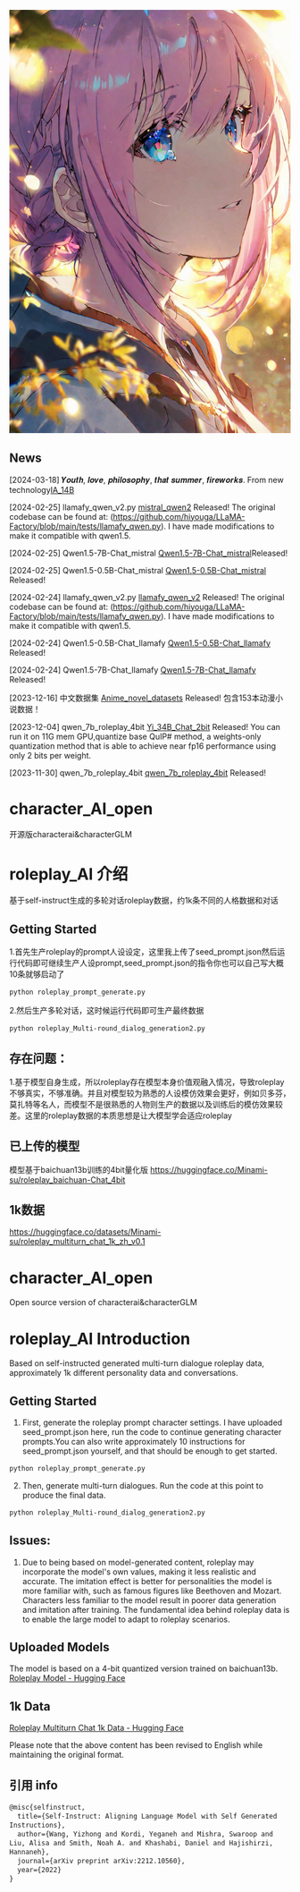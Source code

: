 ![image/png](IA.png)

## News
[2024-03-18] 𝒀𝒐𝒖𝒕𝒉, 𝒍𝒐𝒗𝒆, 𝒑𝒉𝒊𝒍𝒐𝒔𝒐𝒑𝒉𝒚, 𝒕𝒉𝒂𝒕 𝒔𝒖𝒎𝒎𝒆𝒓, 𝒇𝒊𝒓𝒆𝒘𝒐𝒓𝒌𝒔. From new technology[IA_14B](https://huggingface.co/Minami-su/IA_14B)

[2024-02-25] llamafy_qwen_v2.py [mistral_qwen2](https://github.com/Minami-su/character_AI_open/blob/main/mistral_qwen2.py) Released! The original codebase can be found at: 
(https://github.com/hiyouga/LLaMA-Factory/blob/main/tests/llamafy_qwen.py). I have made modifications to make it compatible with qwen1.5.

[2024-02-25] Qwen1.5-7B-Chat_mistral [Qwen1.5-7B-Chat_mistral](https://huggingface.co/Minami-su/Qwen1.5-7B-Chat_mistral)Released! 

[2024-02-25] Qwen1.5-0.5B-Chat_mistral [Qwen1.5-0.5B-Chat_mistral](https://huggingface.co/Minami-su/Qwen1.5-0.5B-Chat_mistral) Released! 

[2024-02-24] llamafy_qwen_v2.py [llamafy_qwen_v2](https://github.com/Minami-su/character_AI_open/blob/main/llamafy_qwen_v2.py) Released! The original codebase can be found at: 
(https://github.com/hiyouga/LLaMA-Factory/blob/main/tests/llamafy_qwen.py). I have made modifications to make it compatible with qwen1.5.

[2024-02-24] Qwen1.5-0.5B-Chat_llamafy [Qwen1.5-0.5B-Chat_llamafy](https://huggingface.co/Minami-su/Qwen1.5-0.5B-Chat_llamafy) Released! 

[2024-02-24] Qwen1.5-7B-Chat_llamafy [Qwen1.5-7B-Chat_llamafy](https://huggingface.co/Minami-su/Qwen1.5-7B-Chat_llamafy) Released! 




[2023-12-16] 中文数据集 [Anime_novel_datasets](https://huggingface.co/datasets/Minami-su/Anime_novel_datasets) Released! 包含153本动漫小说数据！

[2023-12-04] qwen_7b_roleplay_4bit [Yi_34B_Chat_2bit](https://huggingface.co/Minami-su/Yi_34B_Chat_2bit) Released! You can run it on 11G mem GPU,quantize base QuIP# method, a weights-only quantization method that is able to achieve near fp16 performance using only 2 bits per weight.

[2023-11-30] qwen_7b_roleplay_4bit [qwen_7b_roleplay_4bit](https://huggingface.co/Minami-su/qwen_7b_chat_roleplay_4bit) Released! 

# character_AI_open
开源版characterai&characterGLM

# roleplay_AI 介绍
基于self-instruct生成的多轮对话roleplay数据，约1k条不同的人格数据和对话

## Getting Started
1.首先生产roleplay的prompt人设设定，这里我上传了seed_prompt.json然后运行代码即可继续生产人设prompt,seed_prompt.json的指令你也可以自己写大概10条就够启动了
```bash
python roleplay_prompt_generate.py
```
2.然后生产多轮对话，这时候运行代码即可生产最终数据
```bash
python roleplay_Multi-round_dialog_generation2.py
```

## 存在问题：
1.基于模型自身生成，所以roleplay存在模型本身价值观融入情况，导致roleplay不够真实，不够准确。并且对模型较为熟悉的人设模仿效果会更好，例如贝多芬，莫扎特等名人，而模型不是很熟悉的人物则生产的数据以及训练后的模仿效果较差。这里的roleplay数据的本质思想是让大模型学会适应roleplay

## 已上传的模型
模型基于baichuan13b训练的4bit量化版
https://huggingface.co/Minami-su/roleplay_baichuan-Chat_4bit

## 1k数据
https://huggingface.co/datasets/Minami-su/roleplay_multiturn_chat_1k_zh_v0.1


# character_AI_open
Open source version of characterai&characterGLM

# roleplay_AI Introduction
Based on self-instructed generated multi-turn dialogue roleplay data, approximately 1k different personality data and conversations.

## Getting Started
1. First, generate the roleplay prompt character settings. I have uploaded seed_prompt.json here, run the code to continue generating character prompts.You can also write approximately 10 instructions for seed_prompt.json yourself, and that should be enough to get started.
```bash
python roleplay_prompt_generate.py
```
2. Then, generate multi-turn dialogues. Run the code at this point to produce the final data.
```bash
python roleplay_Multi-round_dialog_generation2.py
```

## Issues:
1. Due to being based on model-generated content, roleplay may incorporate the model's own values, making it less realistic and accurate. The imitation effect is better for personalities the model is more familiar with, such as famous figures like Beethoven and Mozart. Characters less familiar to the model result in poorer data generation and imitation after training. The fundamental idea behind roleplay data is to enable the large model to adapt to roleplay scenarios.

## Uploaded Models
The model is based on a 4-bit quantized version trained on baichuan13b.
[Roleplay Model - Hugging Face](https://huggingface.co/Minami-su/roleplay_baichuan-Chat_4bit)

## 1k Data
[Roleplay Multiturn Chat 1k Data - Hugging Face](https://huggingface.co/datasets/Minami-su/roleplay_multiturn_chat_1k_zh_v0.1)

Please note that the above content has been revised to English while maintaining the original format.



## 引用 info
```
@misc{selfinstruct,
  title={Self-Instruct: Aligning Language Model with Self Generated Instructions},
  author={Wang, Yizhong and Kordi, Yeganeh and Mishra, Swaroop and Liu, Alisa and Smith, Noah A. and Khashabi, Daniel and Hajishirzi, Hannaneh},
  journal={arXiv preprint arXiv:2212.10560},
  year={2022}
}
```
